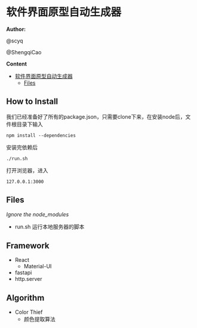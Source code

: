 # 软件界面原型自动生成器

**Author:** 

@scyq 

@ShengqiCao

**Content**

- [软件界面原型自动生成器](#软件界面原型自动生成器)
  - [Files](#files)



## How to Install

我们已经准备好了所有的package.json，只需要clone下来，在安装node后，文件根目录下输入

```shell
npm install --dependencies
```

安装完依赖后

```shell
./run.sh
```

打开浏览器，进入

```
127.0.0.1:3000
```



## Files

*Ignore the node_modules*

- run.sh 运行本地服务器的脚本



## Framework

- React
  - Material-UI
- fastapi
- http.server



## Algorithm

- Color Thief
  - 颜色提取算法


